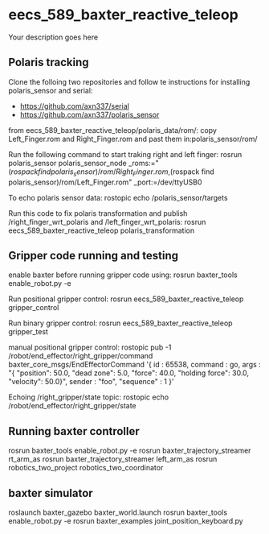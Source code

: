 # eecs_589_baxter_reactive_teleop
Your description goes here

## Polaris tracking 

Clone the folloing two repositories and follow te instructions for installing polaris_sensor and serial:
- https://github.com/axn337/serial
- https://github.com/axn337/polaris_sensor

from eecs_589_baxter_reactive_teleop/polaris_data/rom/:
copy Left_Finger.rom and Right_Finger.rom and past them in:polaris_sensor/rom/

Run the following command to start traking right and left finger: 
rosrun polaris_sensor polaris_sensor_node _roms:="$(rospack find polaris_sensor)/rom/Right_Finger.rom,$(rospack find polaris_sensor)/rom/Left_Finger.rom" _port:=/dev/ttyUSB0

To echo polaris sensor data:
rostopic echo /polaris_sensor/targets

Run this code to fix polaris transformation and publish /right_finger_wrt_polaris and /left_finger_wrt_polaris:
rosrun eecs_589_baxter_reactive_teleop polaris_transformation

## Gripper code running and testing

enable baxter before running gripper code using:
rosrun baxter_tools enable_robot.py -e

Run positional gripper control:
rosrun eecs_589_baxter_reactive_teleop gripper_control

Run binary gripper control:
rosrun eecs_589_baxter_reactive_teleop gripper_test

manual positional gripper control:
rostopic pub -1 /robot/end_effector/right_gripper/command baxter_core_msgs/EndEffectorCommand '{ id :  65538,  command : go, args : "{ \"position\": 50.0, \"dead zone\": 5.0, \"force\": 40.0, \"holding force\": 30.0, \"velocity\": 50.0}", sender : "foo", "sequence" : 1 }'

Echoing /right_gripper/state topic:
rostopic echo /robot/end_effector/right_gripper/state

## Running baxter controller

rosrun baxter_tools enable_robot.py -e
rosrun baxter_trajectory_streamer rt_arm_as
rosrun baxter_trajectory_streamer left_arm_as
rosrun robotics_two_project robotics_two_coordinator

## baxter simulator
roslaunch baxter_gazebo baxter_world.launch
rosrun baxter_tools enable_robot.py -e
rosrun baxter_examples joint_position_keyboard.py
